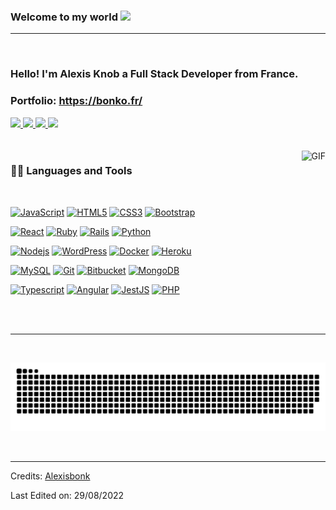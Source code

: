 ### Welcome to my world <img src="https://github.com/TheDudeThatCode/TheDudeThatCode/blob/master/Assets/Earth.gif" width="24px">
----

<br />

### Hello! I'm Alexis Knob a Full Stack Developer from France.

### Portfolio: https://bonko.fr/

<a href="https://www.linkedin.com/in/%F0%9F%92%BB-alexis-knob-654931199/">
    <img src="https://img.shields.io/badge/LinkedIn-0077B5?style=for-the-badge&logo=linkedin&logoColor=white" />
</a>
<a href="https://stackoverflow.com/users/14242339/alexis-knob">
    <img src="https://img.shields.io/badge/Stack_Overflow-FE7A16?style=for-the-badge&logo=stack-overflow&logoColor=white" />
</a>
<a href="https://open.spotify.com/user/alexisbonk">
    <img src="https://img.shields.io/badge/spotify-%1DB954.svg?&style=for-the-badge&logo=spotify&logoColor=white" />
</a>
<a href="https://www.instagram.com/alexisbonk/">
    <img src="https://img.shields.io/badge/Instagram-E4405F?style=for-the-badge&logo=instagram&logoColor=white" />
</a>

<br />
<br />
<br />

<img align="right" alt="GIF" src="https://media.giphy.com/media/836HiJc7pgzy8iNXCn/giphy.gif" />
  
### 👨‍💻 Languages and Tools

<br />

[![JavaScript](https://img.shields.io/badge/-JavaScript-black?style=flat&logo=javascript&link=https://github.com/alexisbonk)](https://github.com/alexisbonk) 
[![HTML5](https://img.shields.io/badge/-HTML5-E34F26?style=flat&logo=html5&logoColor=white&link=https://github.com/alexisbonk)](https://github.com/alexisbonk) 
[![CSS3](https://img.shields.io/badge/-CSS3-1572B6?style=flat&logo=css3&link=https://github.com/alexisbonk)](https://github.com/alexisbonk) 
[![Bootstrap](https://img.shields.io/badge/-Bootstrap-563D7C?style=flat&logo=bootstrap&link=https://github.com/alexisbonk)](https://github.com/alexisbonk) 

[![React](https://img.shields.io/badge/-React-black?style=flat&logo=react&link=https://github.com/alexisbonk)](https://github.com/alexisbonk) 
[![Ruby](https://img.shields.io/badge/-Ruby-gray?style=flat&logo=ruby&link=https://github.com/alexisbonk)](https://github.com/alexisbonk) 
[![Rails](https://img.shields.io/badge/-Rails-blue?style=flat&logo=ruby-on-rails&link=https://github.com/alexisbonk)](https://github.com/alexisbonk) 
[![Python](https://img.shields.io/badge/-Python-gray?style=flat&logo=python&link=https://github.com/alexisbonk)](https://github.com/alexisbonk) 

[![Nodejs](https://img.shields.io/badge/-Nodejs-green?style=flat&logo=Node.js&link=https://github.com/alexisbonk)](https://github.com/alexisbonk) 
[![WordPress](https://img.shields.io/badge/-WordPress-blue?style=flat&logo=wordpress&link=https://github.com/alexisbonk)](https://github.com/alexisbonk) 
[![Docker](https://img.shields.io/badge/-Docker-black?style=flat&logo=docker&link=https://github.com/alexisbonk)](https://github.com/alexisbonk) 
[![Heroku](https://img.shields.io/badge/-Heroku-gray?style=flat&logo=heroku&link=https://github.com/alexisbonk)](https://github.com/alexisbonk) 

[![MySQL](https://img.shields.io/badge/-MySQL-black?style=flat&logo=mysql&link=https://github.com/alexisbonk)](https://github.com/alexisbonk)
[![Git](https://img.shields.io/badge/-Git-black?style=flat&logo=git&link=https://github.com/alexisbonk)](https://github.com/alexisbonk) 
[![Bitbucket](https://img.shields.io/badge/-Bitbucket-blue?style=flat&logo=bitbucket&link=https://github.com/alexisbonk)](https://github.com/alexisbonk)
[![MongoDB](https://img.shields.io/badge/-MongoDB-FCA121?style=flat&logo=mongodb&link=https://github.com/alexisbonk)](https://gitlab.com/alexisbonk) 

[![Typescript](https://img.shields.io/badge/-TypeScript-white?style=flat&logo=typescript&link=https://github.com/alexisbonk)](https://github.com/alexisbonk)
[![Angular](https://img.shields.io/badge/-Angular-red?style=flat&logo=angular&link=https://github.com/alexisbonk)](https://github.com/alexisbonk) 
[![JestJS](https://img.shields.io/badge/-JestJS-black?style=flat&logo=jest&link=https://github.com/alexisbonk)](https://github.com/alexisbonk)
[![PHP](https://img.shields.io/badge/-PHP-gray?style=flat&logo=php&link=https://github.com/alexisbonk)](https://gitlab.com/alexisbonk) 

<br/>
<br/>

----

<br/>
<p align="center">
  <img  src="https://raw.githubusercontent.com/Elanza-48/Elanza-48/main/resources/img/github-contribution-grid-snake.svg"
    alt="example" />
</p>
<br/>

------

Credits: [Alexisbonk](https://github.com/alexisbonk)

Last Edited on: 29/08/2022
